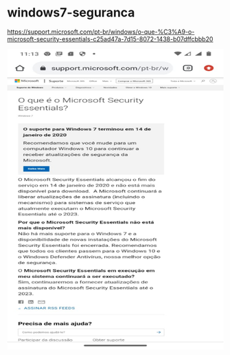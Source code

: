 # windows7-seguranca

https://support.microsoft.com/pt-br/windows/o-que-%C3%A9-o-microsoft-security-essentials-c25ad47a-7d15-8072-1438-b07dffcbbb20

<p align="center">
    <img src="o-que-e-o-microsoft-security-essentials.jpeg" width="1200" height="700">
</p>

